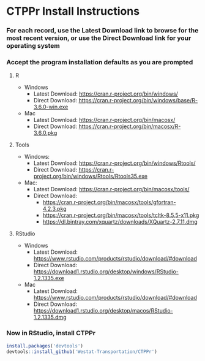 # CTPPr Install Instructions

### For each record, use the Latest Download link to browse for the most recent version, or use the Direct Download link for your operating system

### Accept the program installation defaults as you are prompted

1) R
    - Windows
	    - Latest Download: https://cran.r-project.org/bin/windows/
        - Direct Download: https://cran.r-project.org/bin/windows/base/R-3.6.0-win.exe
    - Mac
        - Latest Download: https://cran.r-project.org/bin/macosx/
        - Direct Download: https://cran.r-project.org/bin/macosx/R-3.6.0.pkg

2) Tools
    - Windows:
        - Latest Download: https://cran.r-project.org/bin/windows/Rtools/
        - Direct Download: https://cran.r-project.org/bin/windows/Rtools/Rtools35.exe 
    - Mac:
		- Latest Download: https://cran.r-project.org/bin/macosx/tools/
        - Direct Download: 
            - https://cran.r-project.org/bin/macosx/tools/gfortran-4.2.3.pkg
            - https://cran.r-project.org/bin/macosx/tools/tcltk-8.5.5-x11.pkg
            - https://dl.bintray.com/xquartz/downloads/XQuartz-2.7.11.dmg

3) RStudio
    - Windows
        - Latest Download: https://www.rstudio.com/products/rstudio/download/#download
        - Direct Download: https://download1.rstudio.org/desktop/windows/RStudio-1.2.1335.exe
    - Mac
        - Latest Download: https://www.rstudio.com/products/rstudio/download/#download
        - Direct Download: https://download1.rstudio.org/desktop/macos/RStudio-1.2.1335.dmg

### Now in RStudio, install CTPPr
```r
install.packages('devtools')
devtools::install_github('Westat-Transportation/CTPPr')
```
